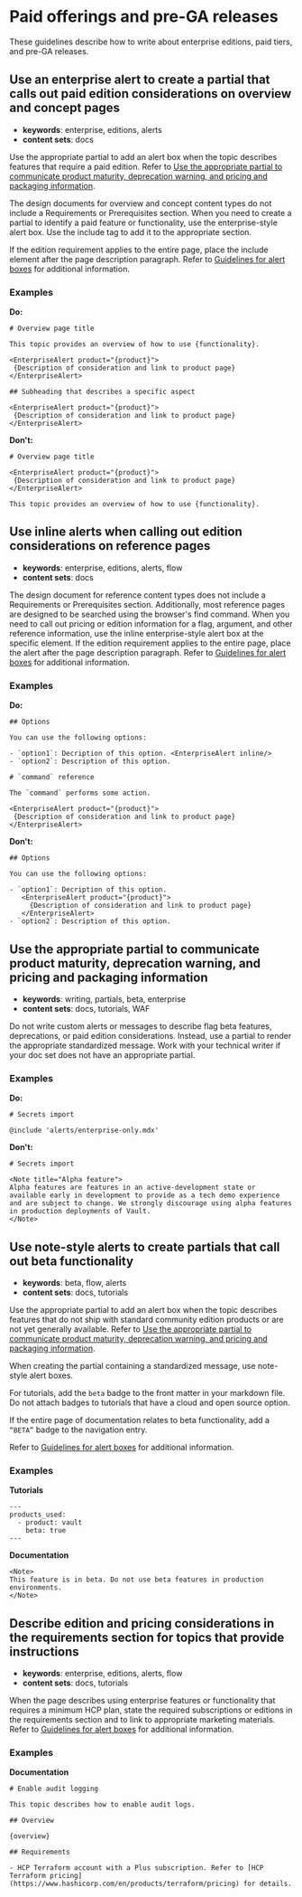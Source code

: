 # Paid offerings and pre-GA releases

These guidelines describe how to write about enterprise editions, paid tiers, and pre-GA releases.

## Use an enterprise alert to create a partial that calls out paid edition considerations on overview and concept pages

- **keywords**: enterprise, editions, alerts   
- **content sets**: docs

Use the appropriate partial to add an alert box when the topic describes features that require a paid edition. Refer to [Use the appropriate partial to communicate product maturity, deprecation warning, and pricing and packaging information](#use-the-appropriate-partial-to-communicate-product-maturity-deprecation-warning-and-pricing-and-packaging-information).

The design documents for overview and concept content types do not include a Requirements or Prerequisites section. When you need to create a partial to identify a paid feature or functionality, use the enterprise-style alert box. Use the include tag to add it to the appropriate section. 

If the edition requirement applies to the entire page, place the include element after the page description paragraph. Refer to [Guidelines for alert boxes](../appendix.md#guidelines-for-alerts-boxes) for additional information.

### Examples

**Do:**

```
# Overview page title 

This topic provides an overview of how to use {functionality}.

<EnterpriseAlert product="{product}">
 {Description of consideration and link to product page}
</EnterpriseAlert>
```

```
## Subheading that describes a specific aspect

<EnterpriseAlert product="{product}">
 {Description of consideration and link to product page}
</EnterpriseAlert>
```

**Don't:**

```
# Overview page title 

<EnterpriseAlert product="{product}">
 {Description of consideration and link to product page}
</EnterpriseAlert>

This topic provides an overview of how to use {functionality}.
```

## Use inline alerts when calling out edition considerations on reference pages

- **keywords**: enterprise, editions, alerts, flow  
- **content sets**: docs

The design document for reference content types does not include a Requirements or Prerequisites section. Additionally, most reference pages are designed to be searched using the browser's find command. When you need to call out pricing or edition information for a flag, argument, and other reference information, use the inline enterprise-style alert box at the specific element. If the edition requirement applies to the entire page, place the alert after the page description paragraph. Refer to [Guidelines for alert boxes](../appendix.md#guidelines-for-alerts-boxes) for additional information.

### Examples

**Do:**

```
## Options 

You can use the following options:

- `option1`: Decription of this option. <EnterpriseAlert inline/>
- `option2`: Description of this option.
```

```
# `command` reference

The `command` performs some action.

<EnterpriseAlert product="{product}">
 {Description of consideration and link to product page}
</EnterpriseAlert>
```

**Don't:**

```
## Options 

You can use the following options:

- `option1`: Decription of this option.
   <EnterpriseAlert product="{product}">
     {Description of consideration and link to product page}
   </EnterpriseAlert>
- `option2`: Description of this option.
```

## Use the appropriate partial to communicate product maturity, deprecation warning, and pricing and packaging information

- **keywords**: writing, partials, beta, enterprise  
- **content sets**: docs, tutorials, WAF

Do not write custom alerts or messages to describe flag beta features, deprecations, or paid edition considerations. Instead, use a partial to render the appropriate standardized message. Work with your technical writer if your doc set does not have an appropriate partial.

### Examples

**Do:**

```
# Secrets import

@include 'alerts/enterprise-only.mdx'
```

**Don't:**

```
# Secrets import

<Note title="Alpha feature">
Alpha features are features in an active-development state or available early in development to provide as a tech demo experience and are subject to change. We strongly discourage using alpha features in production deployments of Vault.
</Note>
```

## Use note-style alerts to create partials that call out beta functionality

- **keywords**: beta, flow, alerts  
- **content sets**: docs, tutorials

Use the appropriate partial to add an alert box when the topic describes features that do not ship with standard community edition products or are not yet generally available. Refer to [Use the appropriate partial to communicate product maturity, deprecation warning, and pricing and packaging information](#use-the-appropriate-partial-to-communicate-product-maturity-deprecation-warning-and-pricing-and-packaging-information).

When creating the partial containing a standardized message, use note-style alert boxes. 

For tutorials, add the `beta` badge to the front matter in your markdown file. Do not attach badges to tutorials that have a cloud and open source option.

If the entire page of documentation relates to beta functionality, add a `“BETA”` badge to the navigation entry. 

Refer to [Guidelines for alert boxes](../appendix.md#guidelines-for-alerts-boxes) for additional information.

### Examples

**Tutorials**

```
---
products_used:
  - product: vault
    beta: true
---
```

**Documentation**

```
<Note>
This feature is in beta. Do not use beta features in production environments.
</Note>
```

## Describe edition and pricing considerations in the requirements section for topics that provide instructions

- **keywords**: enterprise, editions, alerts, flow  
- **content sets**: docs, tutorials

When the page describes using enterprise features or functionality that requires a minimum HCP plan, state the required subscriptions or editions in the requirements section and to link to appropriate marketing materials. Refer to [Guidelines for alert boxes](../appendix.md#guidelines-for-alerts-boxes) for additional information.

### Examples

**Documentation**

```
# Enable audit logging

This topic describes how to enable audit logs.

## Overview

{overview}

## Requirements

- HCP Terraform account with a Plus subscription. Refer to [HCP Terraform pricing](https://www.hashicorp.com/en/products/terraform/pricing) for details.
```
